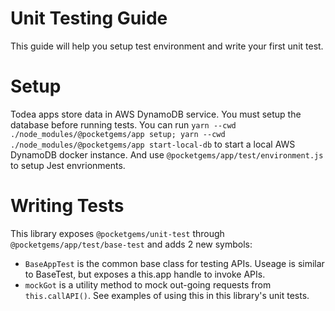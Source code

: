 # Unit Testing Guide <!-- omit in toc -->
This guide will help you setup test environment and write your first unit test.

# Setup
Todea apps store data in AWS DynamoDB service. You must setup the database
before running tests. You can run
`yarn --cwd ./node_modules/@pocketgems/app setup; yarn --cwd ./node_modules/@pocketgems/app start-local-db`
to start a local AWS DynamoDB docker instance. And use
`@pocketgems/app/test/environment.js` to setup Jest envrionments.

# Writing Tests
This library exposes `@pocketgems/unit-test` through
`@pocketgems/app/test/base-test` and adds 2 new symbols:
- `BaseAppTest` is the common base class for testing APIs. Useage is similar to
  BaseTest, but exposes a this.app handle to invoke APIs.
- `mockGot` is a utility method to mock out-going requests from
  `this.callAPI()`. See examples of using this in this library's unit tests.

